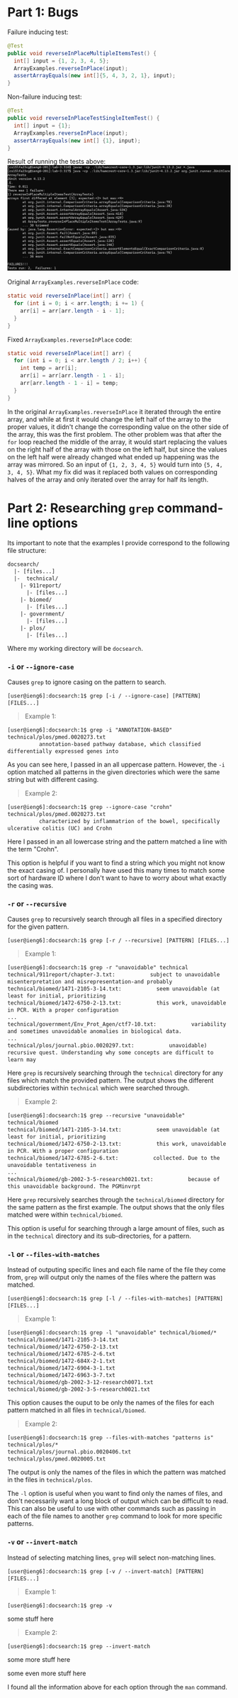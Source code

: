 # Part 1: Bugs

Failure inducing test:
```java
@Test
public void reverseInPlaceMultipleItemsTest() {
  int[] input = {1, 2, 3, 4, 5};
  ArrayExamples.reverseInPlace(input);
  assertArrayEquals(new int[]{5, 4, 3, 2, 1}, input);
}
```

Non-failure inducing test:
```java
@Test
public void reverseInPlaceTestSingleItemTest() {
  int[] input = {1};
  ArrayExamples.reverseInPlace(input);
  assertArrayEquals(new int[] {1}, input);
}
```

Result of running the tests above:
![Test ouput](images/test-output.png)

Original `ArrayExamples.reverseInPlace` code:
```java
static void reverseInPlace(int[] arr) {
  for (int i = 0; i < arr.length; i += 1) {
    arr[i] = arr[arr.length - i - 1];
  }
}
```

Fixed `ArrayExamples.reverseInPlace` code:
```java
static void reverseInPlace(int[] arr) {
  for (int i = 0; i < arr.length / 2; i++) {
    int temp = arr[i];
    arr[i] = arr[arr.length - 1 - i];
    arr[arr.length - 1 - i] = temp;
  }
}
```

In the original `ArrayExamples.reverseInPlace` it iterated through the entire array, and while at first it would change the left half of the array to the proper values, it didn't change the corresponding value on the other side of the array, this was the first problem. The other problem was that after the `for` loop reached the middle of the array, it would start replacing the values on the right half of the array with those on the left half, but since the values on the left half were already changed what ended up happening was the array was mirrored. So an input of `{1, 2, 3, 4, 5}` would turn into `{5, 4, 3, 4, 5}`. What my fix did was it replaced both values on corresponding halves of the array and only iterated over the array for half its length.

# Part 2: Researching `grep` command-line options

Its important to note that the examples I provide correspond to the following file structure:
```
docsearch/
  |- [files...]
  |-  technical/
    |- 911report/
      |- [files...]
    |- biomed/
      |- [files...]
    |- government/
      |- [files...]
    |- plos/
      |- [files...]
```
Where my working directory will be `docsearch`.

### `-i` or `--ignore-case`
Causes `grep` to ignore casing on the pattern to search.
```console
[user@ieng6]:docsearch:1$ grep [-i / --ignore-case] [PATTERN] [FILES...]
```

> Example 1:
```console
[user@ieng6]:docsearch:1$ grep -i "ANNOTATION-BASED" technical/plos/pmed.0020273.txt
          annotation-based pathway database, which classified differentially expressed genes into
```
As you can see here, I passed in an all uppercase pattern. However, the `-i` option matched all patterns in the given directories which were the same string but with different casing.

> Example 2:
```console
[user@ieng6]:docsearch:1$ grep --ignore-case "crohn" technical/plos/pmed.0020273.txt
          characterized by inflammatrion of the bowel, specifically ulcerative colitis (UC) and Crohn
```
Here I passed in an all lowercase string and the pattern matched a line with the term "Crohn".

This option is helpful if you want to find a string which you might not know the exact casing of. I personally have used this many times to match some sort of hardware ID where I don't want to have to worry about what exactly the casing was.

### `-r` or `--recursive`
Causes `grep` to recursively search through all files in a specified directory for the given pattern.
```console
[user@ieng6]:docsearch:1$ grep [-r / --recursive] [PATTERN] [FILES...]
```

> Example 1:
```console
[user@ieng6]:docsearch:1$ grep -r "unavoidable" technical
technical/911report/chapter-3.txt:           subject to unavoidable misenterpretation and misrepresentation-and probably
technical/biomed/1471-2105-3-14.txt:           seem unavoidable (at least for initial, prioritizing
technical/biomed/1472-6750-2-13.txt:           this work, unavoidable in PCR. With a proper configuration
...
technical/government/Env_Prot_Agen/ctf7-10.txt:           variability and sometimes unavoidable anomalies in biological data.
...
technical/plos/journal.pbio.0020297.txt:           unavoidable) recursive quest. Understanding why some concepts are difficult to learn may 
```
Here `grep` is recursively searching through the `technical` directory for any files which match the provided pattern. The output shows the different subdirectories within `technical` which were searched through.

> Example 2:
```console
[user@ieng6]:docsearch:1$ grep --recursive "unavoidable" technical/biomed
technical/biomed/1471-2105-3-14.txt:           seem unavoidable (at least for initial, prioritizing
technical/biomed/1472-6750-2-13.txt:           this work, unavoidable in PCR. With a proper configuration
technical/biomed/1472-6785-2-6.txt:           collected. Due to the unavoidable tentativeness in
...
technical/biomed/gb-2002-3-5-research0021.txt:           because of this unavoidable background. The PGMinvrpt
```
Here `grep` recursively searches through the `technical/biomed` directory for the same pattern as the first example. The output shows that the only files matched were within `technical/biomed`. 

This option is useful for searching through a large amount of files, such as in the `technical` directory and its sub-directories, for a pattern.

### `-l` or `--files-with-matches`
Instead of outputing specific lines and each file name of the file they come from, `grep` will output only the names of the files where the pattern was matched.
```console
[user@ieng6]:docsearch:1$ grep [-l / --files-with-matches] [PATTERN] [FILES...]
```

> Example 1:
```console
[user@ieng6]:docsearch:1$ grep -l "unavoidable" technical/biomed/*
technical/biomed/1471-2105-3-14.txt
technical/biomed/1472-6750-2-13.txt
technical/biomed/1472-6785-2-6.txt
technical/biomed/1472-684X-2-1.txt
technical/biomed/1472-6904-3-1.txt
technical/biomed/1472-6963-3-7.txt
technical/biomed/gb-2002-3-12-research0071.txt
technical/biomed/gb-2002-3-5-research0021.txt
```
This option causes the ouput to be only the names of the files for each pattern matched in all files in `technical/biomed`.

> Example 2:
```console
[user@ieng6]:docsearch:1$ grep --files-with-matches "patterns is" technical/plos/*
technical/plos/journal.pbio.0020406.txt
technical/plos/pmed.0020005.txt
```
The output is only the names of the files in which the pattern was matched in the files in `technical/plos`.

The `-l` option is useful when you want to find only the names of files, and don't necessarily want a long block of output which can be difficult to read. This can also be useful to use with other commands such as passing in each of the file names to another `grep` command to look for more specific patterns.

### `-v` or `--invert-match`
Instead of selecting matching lines, `grep` will select non-matching lines.
```console
[user@ieng6]:docsearch:1$ grep [-v / --invert-match] [PATTERN] [FILES...]
```

> Example 1:
```console
[user@ieng6]:docsearch:1$ grep -v
```
some stuff here

> Example 2:
```console
[user@ieng6]:docsearch:1$ grep --invert-match
```
some more stuff here

some even more stuff here

I found all the information above for each option through the `man` command.
